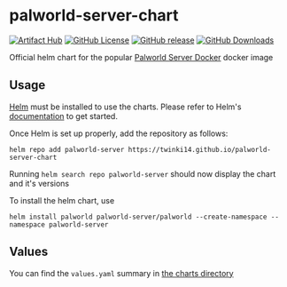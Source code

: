 # palworld-server-chart

[![Artifact Hub](https://img.shields.io/endpoint?url=https://artifacthub.io/badge/repository/palworld-server-chart&style=flat-square)](https://artifacthub.io/packages/search?repo=palworld-server-chart)
[![GitHub License](https://img.shields.io/github/license/Twinki14/palworld-server-chart?style=flat-square)](https://github.com/Twinki14/palworld-server-chart/blob/main/LICENSE)
[![GitHub release](https://img.shields.io/github/v/release/Twinki14/palworld-server-chart?style=flat-square)](https://github.com/Twinki14/palworld-server-chart/releases)
[![GitHub Downloads](https://img.shields.io/github/downloads/twinki14/palworld-server-chart/total?style=flat-square)](https://github.com/Twinki14/palworld-server-chart/releases)

Official helm chart for the popular [Palworld Server Docker](https://github.com/thijsvanloef/palworld-server-docker) docker image


## Usage

[Helm](https://helm.sh) must be installed to use the charts.
Please refer to Helm's [documentation](https://helm.sh/docs/) to get started.

Once Helm is set up properly, add the repository as follows:

```console
helm repo add palworld-server https://twinki14.github.io/palworld-server-chart
```

Running `helm search repo palworld-server` should now display the chart and it's versions

To install the helm chart, use
```console
helm install palworld palworld-server/palworld --create-namespace --namespace palworld-server
```

## Values

You can find the `values.yaml` summary in [the charts directory](https://github.com/Twinki14/palworld-server-chart/blob/main/charts/palworld/values.yaml)
